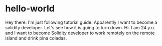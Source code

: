 # hello-world
Hey there. I'm just following tutorial guide. Apparently I want to become a solidity developer. Let's see how it is going to turn down.
Hi. I am 24 y.o. and I want to become Solidity developer to work remotely on the remote island and drink pina coladas.
